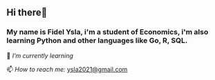 ## Hi there🖖
### My name is Fidel Ysla, i'm a student of Economics, i'm also learning Python and other languages like Go, R, SQL.

🌱 *I’m currently learning*

📫 *How to reach me:* [ysla2021@gmail.com](mailto:ysla2021@gmail.com)
<!--
**fidelysla/fidelysla** is a ✨ _special_ ✨ repository because its `README.md` (this file) appears on your GitHub profile.

Here are some ideas to get you started:

- 🔭 I’m currently working on ...
- 🌱 I’m currently learning ...
- 👯 I’m looking to collaborate on ...
- 🤔 I’m looking for help with ...
- 💬 Ask me about ...
- 📫 How to reach me: ...
- 😄 Pronouns: ...
- ⚡ Fun fact: ...
-->
